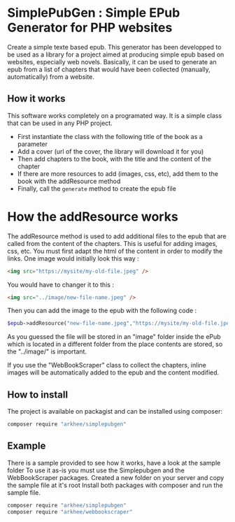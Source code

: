 # SimplePubGen : Simple EPub Generator for PHP websites
Create a simple texte based epub.
This generator has been developped to be used as a library for a project
aimed at producing simple epub based on websites, especially web novels.
Basically, it can be used to generate an epub from a list of chapters that 
would have been collected (manually, automatically) from a website.

## How it works
This software works completely on a programated way.
It is a simple class that can be used in any PHP project.
* First instantiate the class with the following title of the book as a parameter
* Add a cover (url of the cover, the library will download it for you)
* Then add chapters to the book, with the title and the content of the chapter
* If there are more resources to add (images, css, etc), add them to the book with the addResource method
* Finally, call the `generate` method to create the epub file

# How the addResource works
The addResource method is used to add additional files to the epub that are called
from the content of the chapters. This is useful for adding images, css, etc.
You must first adapt the html of the content in order to modify the links.
One image would initially look this way :
```html
<img src="https://mysite/my-old-file.jpeg" />
```
You would have to changer it to this :
```html
<img src="../image/new-file-name.jpeg" />
```
Then you can add the image to the epub with the following code :
```php
$epub->addResource("new-file-name.jpeg","https://mysite/my-old-file.jpeg");
```
As you guessed the file will be stored in an "image" folder inside the ePub
which is located in a different folder from the place contents are stored, 
so the "../image/" is important.

If you use the "WebBookScraper" class to collect the chapters, inline images will 
be automatically added to the epub and the content modified.

## How to install
The project is available on packagist and can be installed using composer:
```bash
composer require "arkhee/simplepubgen"
```

## Example
There is a sample provided to see how it works, have a look at the sample folder
To use it as-is you must use the Simplepubgen and the WebBookScraper packages.
Created a new folder on your server and copy the sample file at it's root
Install both packages with composer and run the sample file.

```bash
composer require "arkhee/simplepubgen"
composer require "arkhee/webbookscraper"
```
